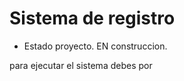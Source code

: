 <h1> Sistema de registro </h1>

- Estado proyecto. EN construccion.

para ejecutar el sistema debes por 

```npm install react´´´
